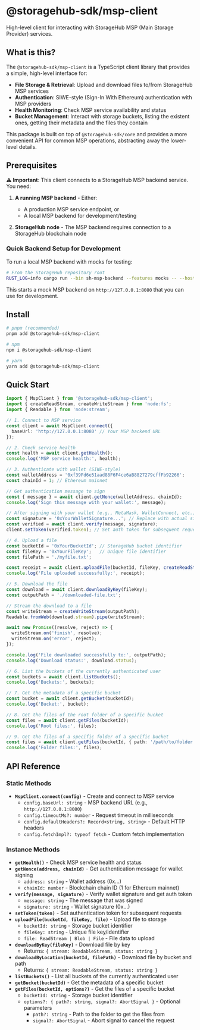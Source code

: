 # @storagehub-sdk/msp-client

High-level client for interacting with StorageHub MSP (Main Storage Provider) services.

## What is this?

The `@storagehub-sdk/msp-client` is a TypeScript client library that provides a simple, high-level interface for:

- **File Storage & Retrieval**: Upload and download files to/from StorageHub MSP services
- **Authentication**: SIWE-style (Sign-In With Ethereum) authentication with MSP providers
- **Health Monitoring**: Check MSP service availability and status
- **Bucket Management**: Interact with storage buckets, listing the existent ones, getting their metadata and the files they contain

This package is built on top of `@storagehub-sdk/core` and provides a more convenient API for common MSP operations, abstracting away the lower-level details.

## Prerequisites

**⚠️ Important**: This client connects to a StorageHub MSP backend service. You need:

1. **A running MSP backend** - Either:
   - A production MSP service endpoint, or
   - A local MSP backend for development/testing

2. **StorageHub node** - The MSP backend requires connection to a StorageHub blockchain node

### Quick Backend Setup for Development

To run a local MSP backend with mocks for testing:

```bash
# From the StorageHub repository root
RUST_LOG=info cargo run --bin sh-msp-backend --features mocks -- --host 127.0.0.1 --port 8080
```

This starts a mock MSP backend on `http://127.0.0.1:8080` that you can use for development.

## Install

```bash
# pnpm (recommended)
pnpm add @storagehub-sdk/msp-client

# npm
npm i @storagehub-sdk/msp-client

# yarn
yarn add @storagehub-sdk/msp-client
```

## Quick Start

```ts
import { MspClient } from '@storagehub-sdk/msp-client';
import { createReadStream, createWriteStream } from 'node:fs';
import { Readable } from 'node:stream';

// 1. Connect to MSP service
const client = await MspClient.connect({ 
  baseUrl: 'http://127.0.0.1:8080' // Your MSP backend URL
});

// 2. Check service health
const health = await client.getHealth();
console.log('MSP service health:', health);

// 3. Authenticate with wallet (SIWE-style)
const walletAddress = '0xf39Fd6e51aad88F6F4ce6aB8827279cffFb92266';
const chainId = 1; // Ethereum mainnet

// Get authentication message to sign
const { message } = await client.getNonce(walletAddress, chainId);
console.log('Sign this message with your wallet:', message);

// After signing with your wallet (e.g., MetaMask, WalletConnect, etc.)
const signature = '0xYourWalletSignature...'; // Replace with actual signature
const verified = await client.verify(message, signature);
client.setToken(verified.token); // Set auth token for subsequent requests

// 4. Upload a file
const bucketId = '0xYourBucketId'; // StorageHub bucket identifier  
const fileKey = '0xYourFileKey';   // Unique file identifier
const filePath = './myfile.txt';

const receipt = await client.uploadFile(bucketId, fileKey, createReadStream(filePath));
console.log('File uploaded successfully:', receipt);

// 5. Download the file
const download = await client.downloadByKey(fileKey);
const outputPath = './downloaded-file.txt';

// Stream the download to a file
const writeStream = createWriteStream(outputPath);
Readable.fromWeb(download.stream).pipe(writeStream);

await new Promise((resolve, reject) => {
  writeStream.on('finish', resolve);
  writeStream.on('error', reject);
});

console.log('File downloaded successfully to:', outputPath);
console.log('Download status:', download.status);

// 6. List the buckets of the currently authenticated user
const buckets = await client.listBuckets();
console.log('Buckets:', buckets);

// 7. Get the metadata of a specific bucket
const bucket = await client.getBucket(bucketId);
console.log('Bucket:', bucket);

// 8. Get the files of the root folder of a specific bucket
const files = await client.getFiles(bucketId);
console.log('Root files:', files);

// 9. Get the files of a specific folder of a specific bucket
const files = await client.getFiles(bucketId, { path: '/path/to/folder' });
console.log('Folder files:', files);
```

## API Reference

### Static Methods
- **`MspClient.connect(config)`** - Create and connect to MSP service
  - `config.baseUrl: string` - MSP backend URL (e.g., `http://127.0.0.1:8080`)
  - `config.timeoutMs?: number` - Request timeout in milliseconds
  - `config.defaultHeaders?: Record<string, string>` - Default HTTP headers
  - `config.fetchImpl?: typeof fetch` - Custom fetch implementation

### Instance Methods
- **`getHealth()`** - Check MSP service health and status
- **`getNonce(address, chainId)`** - Get authentication message for wallet signing
  - `address: string` - Wallet address (0x...)
  - `chainId: number` - Blockchain chain ID (1 for Ethereum mainnet)
- **`verify(message, signature)`** - Verify wallet signature and get auth token
  - `message: string` - The message that was signed
  - `signature: string` - Wallet signature (0x...)
- **`setToken(token)`** - Set authentication token for subsequent requests
- **`uploadFile(bucketId, fileKey, file)`** - Upload file to storage
  - `bucketId: string` - Storage bucket identifier
  - `fileKey: string` - Unique file key/identifier
  - `file: ReadStream | Blob | File` - File data to upload
- **`downloadByKey(fileKey)`** - Download file by key
  - Returns: `{ stream: ReadableStream, status: string }`
- **`downloadByLocation(bucketId, filePath)`** - Download file by bucket and path
  - Returns: `{ stream: ReadableStream, status: string }`
- **`listBuckets()`** - List all buckets of the currently authenticated user
- **`getBucket(bucketId)`** - Get the metadata of a specific bucket
- **`getFiles(bucketId, options?)`** - Get the files of a specific bucket
  - `bucketId: string` - Storage bucket identifier
  - `options?: { path?: string, signal?: AbortSignal }` - Optional parameters
    - `path?: string` - Path to the folder to get the files from
    - `signal?: AbortSignal` - Abort signal to cancel the request